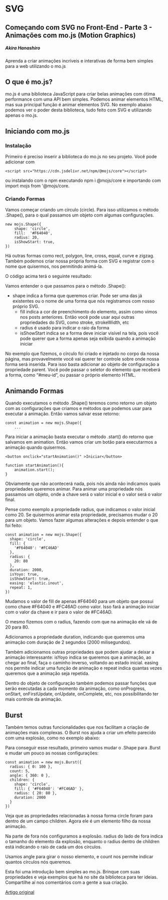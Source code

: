 # SVG 

## Começando com SVG no Front-End - Parte 3 - Animações com mo.js (Motion Graphics)
##### Akira Hanashiro

Aprenda a criar animações incríveis e interativas de forma bem simples para a web utilizando o mo.js

## O que é mo.js?

mo.js é uma biblioteca JavaScript para criar belas animações com ótima performance com uma API bem simples. Podemos animar elementos HTML, mas sua principal função é animar elementos SVG. No exemplo abaixo podemos ver o poder desta biblioteca, tudo feito com SVG e utilizando apenas o mo.js.

## Iniciando com mo.js

### Instalação

Primeiro é preciso inserir a biblioteca do mo.js no seu projeto. Você pode adicionar com 

~~~
<script src="https://cdn.jsdelivr.net/npm/@mojs/core"></script> 
~~~

ou instalando com o npm executando npm i @mojs/core e importando com import mojs from '@mojs/core.

### Criando Formas

Vamos começar criando um círculo (circle). Para isso utilizamos o método .Shape(), para o qual passamos um objeto com algumas configurações.

~~~
new mojs.Shape({
	shape: 'circle',
	fill:  '#F64040',
  	radius: 20,
  	isShowStart: true,
})
~~~

Há outras formas como rect, polygon, line, cross, equal, curve e zigzag. Também podemos criar nossa própria forma com SVG e registrar com o nome que quisermos, nos permitindo animá-la.

O código acima terá o seguinte resultado:

Vamos entender o que passamos para o método .Shape():

- shape indica a forma que queremos criar. Pode ser uma das já existentes ou o nome de uma forma que nós registramos com nosso próprio SVG.
	- fill indica a cor de preenchimento do elemento, assim como vimos nos posts anteriores. Então você pode usar aqui outras propriedades do SVG, como stroke, strokeWidth, etc
	- radius é usado para indicar o raio da forma
	- isShowStart indica se a forma deve iniciar visível na tela, pois você pode querer que a forma apenas seja exibida quando a animação iniciar

No exemplo que fizemos, o círculo foi criado e injetado no corpo da nossa página, mas provavelmente você vai querer ter controle sobre onde nossa forma será inserida. Para isso basta adicionar ao objeto de configuração a propriedade parent. Você pode passar o seletor do elemento que receberá a forma, como “#meu-id”, ou passar o próprio elemento HTML.

## Animando Formas

Quando executamos o método .Shape() teremos como retorno um objeto com as configurações que criamos e métodos que podemos usar para executar a animação. Então vamos salvar esse retorno:

~~~
const animation = new mojs.Shape({
	...
~~~

Para iniciar a animação basta executar o método .start() do retorno que salvamos em animation. Então vamos criar um botão para executarmos a animação quando quisermos.

~~~
<button onclick="startAnimation()" >Iniciar</button>
~~~

~~~
function startAnimation(){
	animation.start();
}
~~~

Obviamente que não acontecerá nada, pois nós ainda não indicamos quais propriedades queremos animar. Para animar uma propriedade nós passamos um objeto, onde a chave será o valor inicial e o valor será o valor final.

Pense como exemplo a propriedade radius, que indicamos o valor inicial como 20. Se quisermos animar esta propriedade, precisamos mudar o 20 para um objeto. Vamos fazer algumas alterações e depois entender o que foi feito:

~~~
const animation = new mojs.Shape({
  shape: 'circle',
  fill: {
    '#F64040': '#FC46AD'
  },
  radius: {
    20: 80
  },
  duration: 2000,
  isYoyo: true,
  isShowStart: true,
  easing: 'elastic.inout',
  repeat: 1,
})
~~~

Mudamos o valor de fill de apenas #F64040 para um objeto que possui como chave #F64040 e #FC46AD como valor. Isso fará a animação iniciar com o valor da chave e ir para o valor de #FC46AD.

O mesmo fizemos com o radius, fazendo com que na animação ele vá de 20 para 80.

Adicionamos a propriedade duration, indicando que queremos uma animação com duração de 2 segundos (2000 milisegundos).

Também adicionamos outras propriedades que podem ajudar a deixar a animação interessante: isYoyo indica se queremos que a animação, ao chegar ao final, faça o caminho inverso, voltando ao estado inicial. easing nos permite indicar uma função de animação e repeat indica quantas vezes queremos que a animação seja repetida.

Dentro do objeto de configuração também podemos passar funções que serão executadas a cada momento da animação, como onProgress, onStart, onFirstUpdate, onUpdate, onComplete, etc, nos possibilitando ter mais controle da animação.

## Burst

Também temos outras funcionalidades que nos facilitam a criação de animações mais complexas. O Burst nos ajuda a criar um efeito parecido com uma explosão, como no exemplo abaixo:

Para conseguir esse resultado, primeiro vamos mudar o .Shape para .Burst e mudar um pouco as nossas configurações:

~~~
const animation = new mojs.Burst({
  radius: { 0: 100 },
  count: 5,
  angle: { 360: 0 },
  children: {
    shape: 'circle',
    fill: { '#F64040': '#FC46AD' },
    radius: { 20: 80 },
    duration: 2000
  }
})
~~~

Veja que as propriedades relacionadas à nossa forma circle foram para dentro de um campo children. Agora ele é um elemento filho da nossa animação.

Na parte de fora nós configuramos a explosão. radius do lado de fora indica o tamanho do elemento da explosão, enquanto o radius dentro de children está indicando o raio de cada um dos círculos.

Usamos angle para girar o nosso elemento, e count nos permite indicar quantos círculos nós queremos.

Esta foi uma introdução bem simples ao mo.js. Brinque com suas propriedades e veja exemplos que há no site da biblioteca para ter ideias. Compartilhe aí nos comentários com a gente a sua criação.

[Artigo original](https://www.treinaweb.com.br/blog/comecando-com-svg-no-front-end-parte-3-animacoes-com-mo-js-motion-graphics) 